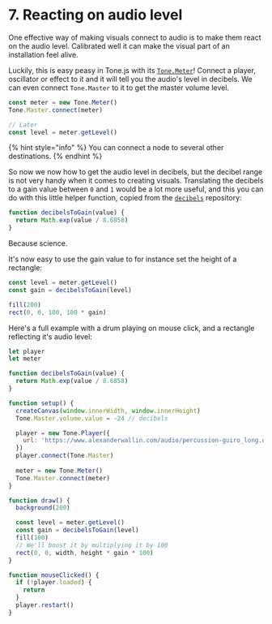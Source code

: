 # 7. Reacting on audio level

One effective way of making visuals connect to audio is to make them react on the audio level. Calibrated well it can make the visual part of an installation feel alive.

Luckily, this is easy peasy in Tone.js with its [`Tone.Meter`](https://tonejs.github.io/docs/13.8.25/Meter)! Connect a player, oscillator or effect to it and it will tell you the audio's level in decibels. We can even connect `Tone.Master` to it to get the master volume level.

```javascript
const meter = new Tone.Meter()
Tone.Master.connect(meter)

// Later
const level = meter.getLevel()
```

{% hint style="info" %}
You can connect a node to several other destinations.
{% endhint %}

So now we now how to get the audio level in decibels, but the decibel range is not very handy when it comes to creating visuals. Translating the decibels to a gain value between `0` and `1` would be a lot more useful, and this you can do with this little helper function, copied from the [`decibels`](https://github.com/audiojs/decibels) repository:

```javascript
function decibelsToGain(value) {
  return Math.exp(value / 8.6858)
}
```

Because science.

It's now easy to use the gain value to for instance set the height of a rectangle:

```javascript
const level = meter.getLevel()
const gain = decibelsToGain(level)

fill(200)
rect(0, 0, 100, 100 * gain)
```

Here's a full example with a drum playing on mouse click, and a rectangle reflecting it's audio level:

```javascript
let player
let meter

function decibelsToGain(value) {
  return Math.exp(value / 8.6858)
}

function setup() {
  createCanvas(window.innerWidth, window.innerHeight)
  Tone.Master.volume.value = -24 // decibels

  player = new Tone.Player({
    url: 'https://www.alexanderwallin.com/audio/percussion-guiro_long.ogg',
  })
  player.connect(Tone.Master)
  
  meter = new Tone.Meter()
  Tone.Master.connect(meter)
}

function draw() {
  background(200)

  const level = meter.getLevel()
  const gain = decibelsToGain(level)
  fill(100)
  // We'll boost it by multiplying it by 100
  rect(0, 0, width, height * gain * 100)
}

function mouseClicked() {
  if (!player.loaded) {
    return
  }
  player.restart()
}

```

